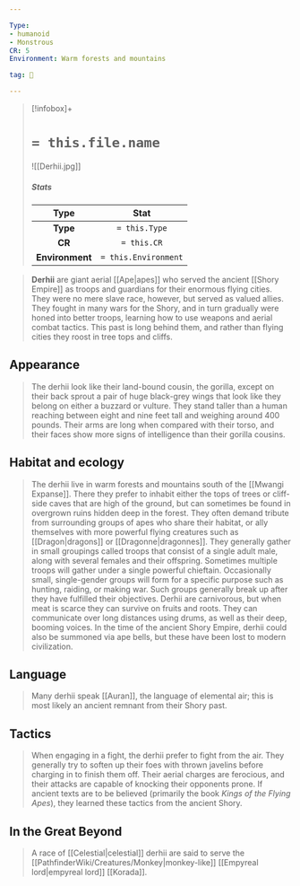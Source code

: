 ```yaml
---

Type:
- humanoid
- Monstrous
CR: 5
Environment: Warm forests and mountains

tag: 👹

---
```


> [!infobox]+
> #  `= this.file.name`
> ![[Derhii.jpg]]
> ##### Stats
> Type | Stat |
> :---:|:---:|
> **Type** | `= this.Type` |
> **CR** | `= this.CR` |
> **Environment** | `= this.Environment` |



> **Derhii** are giant aerial [[Ape|apes]] who served the ancient [[Shory Empire]] as troops and guardians for their enormous flying cities. They were no mere slave race, however, but served as valued allies. They fought in many wars for the Shory, and in turn gradually were honed into better troops, learning how to use weapons and aerial combat tactics. This past is long behind them, and rather than flying cities they roost in tree tops and cliffs.



## Appearance

> The derhii look like their land-bound cousin, the gorilla, except on their back sprout a pair of huge black-grey wings that look like they belong on either a buzzard or vulture. They stand taller than a human reaching between eight and nine feet tall and weighing around 400 pounds. Their arms are long when compared with their torso, and their faces show more signs of intelligence than their gorilla cousins.


## Habitat and ecology

> The derhii live in warm forests and mountains south of the [[Mwangi Expanse]]. There they prefer to inhabit either the tops of trees or cliff-side caves that are high of the ground, but can sometimes be found in overgrown ruins hidden deep in the forest. They often demand tribute from surrounding groups of apes who share their habitat, or ally themselves with more powerful flying creatures such as [[Dragon|dragons]] or [[Dragonne|dragonnes]]. They generally gather in small groupings called troops that consist of a single adult male, along with several females and their offspring. Sometimes multiple troops will gather under a single powerful chieftain. Occasionally small, single-gender groups will form for a specific purpose such as hunting, raiding, or making war. Such groups generally break up after they have fulfilled their objectives.
> Derhii are carnivorous, but when meat is scarce they can survive on fruits and roots. They can communicate over long distances using drums, as well as their deep, booming voices. In the time of the ancient Shory Empire, derhii could also be summoned via ape bells, but these have been lost to modern civilization.


## Language

> Many derhii speak [[Auran]], the language of elemental air; this is most likely an ancient remnant from their Shory past.


## Tactics

> When engaging in a fight, the derhii prefer to fight from the air. They generally try to soften up their foes with thrown javelins before charging in to finish them off. Their aerial charges are ferocious, and their attacks are capable of knocking their opponents prone. If ancient texts are to be believed (primarily the book *Kings of the Flying Apes*), they learned these tactics from the ancient Shory.


## In the Great Beyond

> A race of [[Celestial|celestial]] derhii are said to serve the [[PathfinderWiki/Creatures/Monkey|monkey-like]] [[Empyreal lord|empyreal lord]] [[Korada]].








